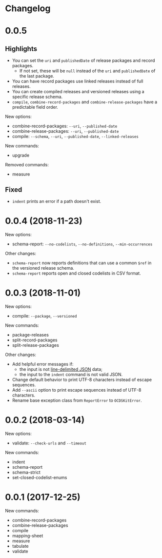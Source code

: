 # Changelog

# 0.0.5

## Highlights

* You can set the `uri` and `publishedDate` of release packages and record packages.
  * If not set, these will be `null` instead of the `uri` and `publishedDate` of the last package.
* You can have record packages use linked releases instead of full releases.
* You can create compiled releases and versioned releases using a specific release schema.
* `compile`, `combine-record-packages` and `combine-release-packages` have a predictable field order.

New options:

* combine-record-packages: `--uri`, `--published-date`
* combine-release-packages: `--uri`, `--published-date`
* compile: `--schema`, `--uri`, `--published-date`, `--linked-releases`

New commands:

* upgrade

Removed commands:

* measure

## Fixed

* `indent` prints an error if a path doesn't exist.

# 0.0.4 (2018-11-23)

New options:

* schema-report: `--no-codelists`, `--no-definitions`, `--min-occurrences`

Other changes:

* `schema-report` now reports definitions that can use a common `$ref` in the versioned release schema.
* `schema-report` reports open and closed codelists in CSV format.

# 0.0.3 (2018-11-01)

New options:

* compile: `--package`, `--versioned`

New commands:

* package-releases
* split-record-packages
* split-release-packages

Other changes:

* Add helpful error messages if:
  * the input is not [line-delimited JSON](https://en.wikipedia.org/wiki/JSON_streaming) data;
  * the input to the `indent` command is not valid JSON.
* Change default behavior to print UTF-8 characters instead of escape sequences.
* Add `--ascii` option to print escape sequences instead of UTF-8 characters.
* Rename base exception class from `ReportError` to `OCDSKitError`.

# 0.0.2 (2018-03-14)

New options:

* validate: `--check-urls` and `--timeout`

New commands:

* indent
* schema-report
* schema-strict
* set-closed-codelist-enums

# 0.0.1 (2017-12-25)

New commands:

* combine-record-packages
* combine-release-packages
* compile
* mapping-sheet
* measure
* tabulate
* validate
